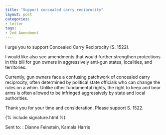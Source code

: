 ```yaml
---
title: "Support concealed carry reciprocity"
layout: post
categories:
- letter
tags:
- 2nd Amendment
---
```


I urge you to support Concealed Carry Reciprocity (S. 1522).

I would like also see amendments that would further strengthen protections in this bill for gun owners in aggressively anti-gun states, localities, and territories.

Currently, gun owners face a confusing patchwork of concealed carry reciprocity, often determined by political state officials who can change the rules on a whim. Unlike other fundamental rights, the right to keep and bear arms is often allowed to be infringed aggressively by state and local authorities.

Thank you for your time and consideration. Please support S. 1522.

{% include signature.html %}

Sent to:
: Dianne Feinstein, Kamala Harris
